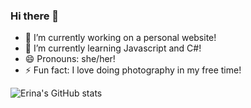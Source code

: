 ### Hi there 👋

<!--
**erinalara/erinalara** is a ✨ _special_ ✨ repository because its `README.md` (this file) appears on your GitHub profile.

Here are some ideas to get you started:

- 🔭 I’m currently working on ...
- 🌱 I’m currently learning ...
- 👯 I’m looking to collaborate on ...
- 🤔 I’m looking for help with ...
- 💬 Ask me about ...
- 📫 How to reach me: ...
- 😄 Pronouns: ...
- ⚡ Fun fact: ...
-->

- 🔭 I’m currently working on a personal website!
- 🌱 I’m currently learning Javascript and C#!
- 😄 Pronouns: she/her!
- ⚡ Fun fact: I love doing photography in my free time!

![Erina's GitHub stats](https://github-readme-stats.vercel.app/api?username=erinalara&show_icons=true&theme=radical)
